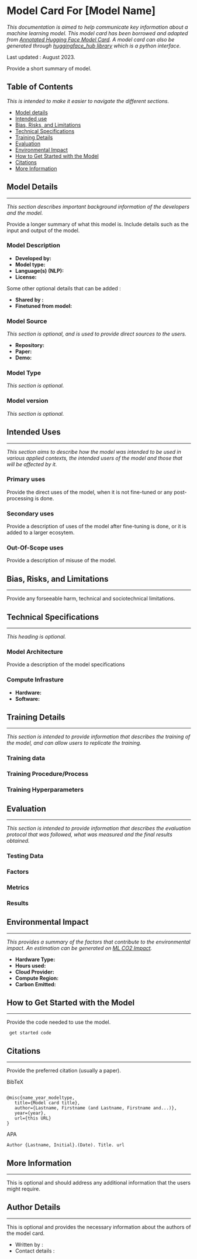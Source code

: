 # Model Card For [Model Name]

_This documentation is aimed to help communicate key information about a machine learning model. This model card has been borrowed and adapted from [Annotated Hugging Face Model Card](https://huggingface.co/docs/hub/model-card-annotated). A model card can also be generated through [huggingface_hub library](https://huggingface.co/docs/huggingface_hub/guides/model-cards) which is a python interface._

Last updated : August 2023. 

Provide a short summary of model.

## Table of Contents

_This is intended to make it easier to navigate the different sections._

- [Model details](#model-details)
- [Intended use](#intended-use)
- [Bias, Risks, and Limitations](#bias-risks-and-limitations)
- [Technical Specifications](#technical-specifications)
- [Training Details](#training-details)
- [Evaluation](#evaluation)
- [Environmental Impact](#environmental-impact)
- [How to Get Started with the Model](#how-to-get-started-with-the-model)
- [Citations](#citations)
- [More Information](#more-information)

## Model Details
------------

_This section describes important background information of the developers and the model._

Provide a longer summary of what this model is. Include details such as the input and output of the model.  

### Model Description 

- **Developed by:** 
- **Model type:** 
- **Language(s) (NLP):**
- **License:** 

Some other optional details that can be added : 
- **Shared by :**
- **Finetuned from model:** 

### Model Source 

_This section is optional, and is used to provide direct sources to the users._

- **Repository:** 
- **Paper:** 
- **Demo:**

### Model Type 

_This section is optional._

### Model version

_This section is optional._

## Intended Uses 
------------ 

_This section aims to describe how the model was intended to be used in various applied contexts, the intended users of the model and those that will be affected by it._

### Primary uses

Provide the direct uses of the model, when it is not fine-tuned or any post-processing is done. 

### Secondary uses

Provide a description of uses of the model after fine-tuning is done, or it is added to a larger ecosytem. 

### Out-Of-Scope uses 

Provide a description of misuse of the model. 

## Bias, Risks, and Limitations
------------

Provide any forseeable harm, technical and sociotechnical limitations. 

## Technical Specifications 
-----------

_This heading is optional._  

### Model Architecture 

Provide a description of the model specifications 

### Compute Infrasture 

- **Hardware:**  
- **Software:** 

## Training Details 
-----------

_This section is intended to provide information that describes the training of the model, and can allow users to replicate the training._

### Training data 

### Training Procedure/Process 

### Training Hyperparameters 

## Evaluation 
-----------

_This section is intended to provide information that describes the evaluation protocol that was followed, what was measured and the final results obtained._

### Testing Data

### Factors

### Metrics

### Results

## Environmental Impact 
-----------

_This provides a summary of the factors that contribute to the environmental impact. An estimation can be generated on [ML CO2 Impact](https://mlco2.github.io/impact/#compute)._

- **Hardware Type:**
- **Hours used:** 
- **Cloud Provider:** 
- **Compute Region:** 
- **Carbon Emitted:** 

## How to Get Started with the Model
------------

Provide the code needed to use the model. 

``` 
 get started code 

```

## Citations 
-----------

Provide the preferred citation (usually a paper). 

BibTeX

``` 

@misc{name_year_modeltype,
   title={Model card title},
   author={Lastname, Firstname (and Lastname, Firstname and...)},
   year={year},
   url={this URL}
}

```

APA 

```
Author {Lastname, Initial}.(Date). Title. url

```

## More Information
-----------

This is optional and should address any additional information that the users might require. 

## Author Details 
---------- 

This is optional  and provides the necessary information about the authors of the model card. 

* Written by : 
* Contact details : 

